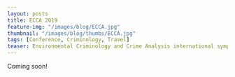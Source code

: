 ```yaml
---
layout: posts
title: ECCA 2019
feature-img: "/images/blog/ECCA.jpg"
thumbnail: "/images/blog/thumbs/ECCA.jpg"
tags: [Conference, Criminology, Travel]
teaser: Environmental Criminology and Crime Analysis international symposium - June 2019 (Guangzhou, China)
---
```



Coming soon!



